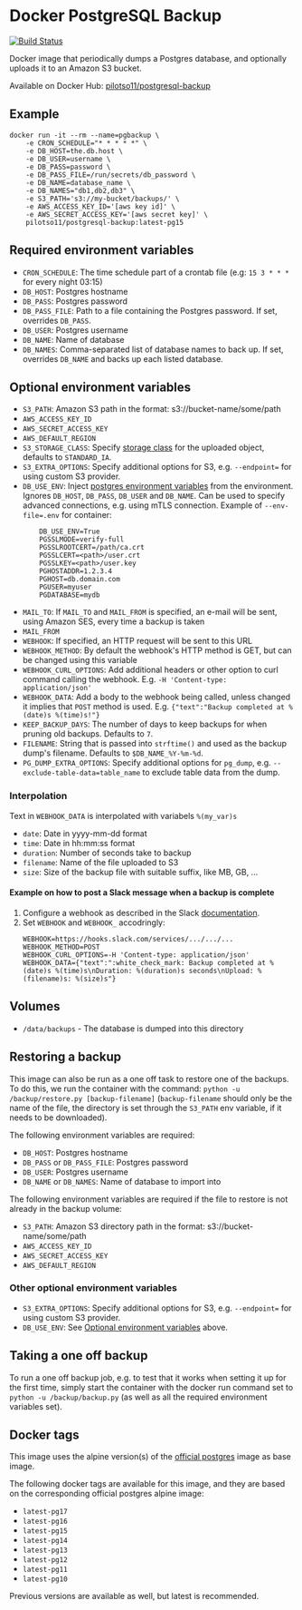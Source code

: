# Docker PostgreSQL Backup

[![Build Status](https://github.com/pilotso11/postgresql-backup/workflows/Test/badge.svg)](https://github.com/pilotso11/postgresql-backup/actions?query=workflow%3ATest)

Docker image that periodically dumps a Postgres database, and optionally uploads it to an Amazon S3 bucket.

Available on Docker Hub: [pilotso11/postgresql-backup](https://hub.docker.com/r/pilotso11/postgresql-backup)

## Example

```
docker run -it --rm --name=pgbackup \
    -e CRON_SCHEDULE="* * * * *" \
    -e DB_HOST=the.db.host \
    -e DB_USER=username \
    -e DB_PASS=password \
    -e DB_PASS_FILE=/run/secrets/db_password \
    -e DB_NAME=database_name \
    -e DB_NAMES="db1,db2,db3" \
    -e S3_PATH='s3://my-bucket/backups/' \
    -e AWS_ACCESS_KEY_ID='[aws key id]' \
    -e AWS_SECRET_ACCESS_KEY='[aws secret key]' \
    pilotso11/postgresql-backup:latest-pg15
```

## Required environment variables

* `CRON_SCHEDULE`: The time schedule part of a crontab file (e.g: `15 3 * * *` for every night 03:15)
* `DB_HOST`: Postgres hostname
* `DB_PASS`: Postgres password
* `DB_PASS_FILE`: Path to a file containing the Postgres password. If set, overrides `DB_PASS`.
* `DB_USER`: Postgres username
* `DB_NAME`: Name of database
* `DB_NAMES`: Comma-separated list of database names to back up. If set, overrides `DB_NAME` and backs up each listed database.

## Optional environment variables

* `S3_PATH`: Amazon S3 path in the format: s3://bucket-name/some/path
* `AWS_ACCESS_KEY_ID`
* `AWS_SECRET_ACCESS_KEY`
* `AWS_DEFAULT_REGION`
* `S3_STORAGE_CLASS`: Specify [storage class](https://docs.aws.amazon.com/AmazonS3/latest/userguide/storage-class-intro.html) for the uploaded object, defaults to `STANDARD_IA`.
* `S3_EXTRA_OPTIONS`: Specify additional options for S3, e.g. `--endpoint=` for using custom S3 provider.
* `DB_USE_ENV`: Inject [postgres environment variables](https://www.postgresql.org/docs/13/libpq-envars.html) from the environment. Ignores `DB_HOST`, `DB_PASS`, `DB_USER` and `DB_NAME`. Can be used to specify advanced connections, e.g. using mTLS connection.
    Example of `--env-file=.env` for container:
    ```
        DB_USE_ENV=True
        PGSSLMODE=verify-full
        PGSSLROOTCERT=/path/ca.crt
        PGSSLCERT=<path>/user.crt
        PGSSLKEY=<path>/user.key
        PGHOSTADDR=1.2.3.4
        PGHOST=db.domain.com
        PGUSER=myuser
        PGDATABASE=mydb
    ```
* `MAIL_TO`: If `MAIL_TO` and `MAIL_FROM` is specified, an e-mail will be sent, using Amazon SES, every time a backup is taken
* `MAIL_FROM`
* `WEBHOOK`: If specified, an HTTP request will be sent to this URL
* `WEBHOOK_METHOD`: By default the webhook's HTTP method is GET, but can be changed using this variable
* `WEBHOOK_CURL_OPTIONS`: Add additional headers or other option to curl command calling the webhook. E.g. `-H 'Content-type: application/json'`
* `WEBHOOK_DATA`: Add a body to the webhook being called, unless changed it implies that `POST` method is used. E.g. `{"text":"Backup completed at %(date)s %(time)s!"}`
* `KEEP_BACKUP_DAYS`: The number of days to keep backups for when pruning old backups. Defaults to `7`.
* `FILENAME`: String that is passed into `strftime()` and used as the backup dump's filename. Defaults to `$DB_NAME_%Y-%m-%d`.
* `PG_DUMP_EXTRA_OPTIONS`: Specify additional options for `pg_dump`, e.g. `--exclude-table-data=table_name` to exclude table data from the dump.

### Interpolation

Text in `WEBHOOK_DATA` is interpolated with variabels `%(my_var)s`
 - `date`: Date in yyyy-mm-dd format
 - `time`: Date in hh:mm:ss format
 - `duration`: Number of seconds take to backup
 - `filename`: Name of the file uploaded to S3
 - `size`: Size of the backup file with suitable suffix, like MB, GB, ...

#### Example on how to post a Slack message when a backup is complete

1. Configure a webhook as described in the Slack [documentation](https://api.slack.com/messaging/webhooks).
2. Set `WEBHOOK` and `WEBHOOK_` accodringly:
   ```
   WEBHOOK=https://hooks.slack.com/services/.../.../...
   WEBHOOK_METHOD=POST
   WEBHOOK_CURL_OPTIONS=-H 'Content-type: application/json'
   WEBHOOK_DATA={"text":":white_check_mark: Backup completed at %(date)s %(time)s\nDuration: %(duration)s seconds\nUpload: %(filename)s: %(size)s"}
    ```

## Volumes

* `/data/backups` - The database is dumped into this directory

## Restoring a backup

This image can also be run as a one off task to restore one of the backups.
To do this, we run the container with the command: `python -u /backup/restore.py [backup-filename]`
(`backup-filename` should only be the name of the file, the directory is set through the `S3_PATH` env variable, if it needs to be downloaded).

The following environment variables are required:

* `DB_HOST`: Postgres hostname
* `DB_PASS` or `DB_PASS_FILE`: Postgres password
* `DB_USER`: Postgres username
* `DB_NAME` or `DB_NAMES`: Name of database to import into

The following environment variables are required if the file to restore is not already in the backup volume:

* `S3_PATH`: Amazon S3 directory path in the format: s3://bucket-name/some/path
* `AWS_ACCESS_KEY_ID`
* `AWS_SECRET_ACCESS_KEY`
* `AWS_DEFAULT_REGION`

### Other optional environment variables

* `S3_EXTRA_OPTIONS`: Specify additional options for S3, e.g. `--endpoint=` for using custom S3 provider.
* `DB_USE_ENV`: See [Optional environment variables](#optional-environment-variables) above.

## Taking a one off backup

To run a one off backup job, e.g. to test that it works when setting it up for the first time, simply start
the container with the docker run command set to `python -u /backup/backup.py` (as well as all the required environment
variables set).

## Docker tags

This image uses the alpine version(s) of the [official postgres](https://hub.docker.com/_/postgres) image as base
image.

The following docker tags are available for this image, and they are based on the corresponding official postgres
alpine image:

* `latest-pg17`
* `latest-pg16`
* `latest-pg15`
* `latest-pg14`
* `latest-pg13`
* `latest-pg12`
* `latest-pg11`
* `latest-pg10`

Previous versions are available as well, but latest is recommended.
